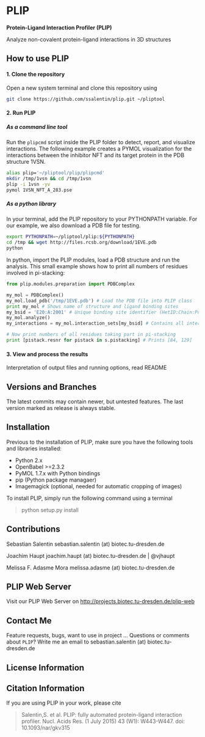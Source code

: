 # PLIP

**Protein-Ligand Interaction Profiler (PLIP)**


 Analyze non-covalent protein-ligand interactions in 3D structures

## How to use PLIP

#### 1. Clone the repository

Open a new system terminal and clone this repository using
```bash
git clone https://github.com/ssalentin/plip.git ~/pliptool
```
#### 2. Run PLIP

##### As a command line tool

Run the `plipcmd` script inside the PLIP folder to detect, report, and visualize interactions. The following example creates a PYMOL visualization for the interactions
between the inhibitor NFT and its target protein in the PDB structure 1VSN.

```bash
alias plip='~/pliptool/plip/plipcmd'
mkdir /tmp/1vsn && cd /tmp/1vsn
plip -i 1vsn -yv
pymol 1VSN_NFT_A_283.pse
```

##### As a python library

In your terminal, add the PLIP repository to your PYTHONPATH variable.
For our example, we also download a PDB file for testing.
```bash
export PYTHONPATH=~/pliptool/plip:${PYTHONPATH}
cd /tmp && wget http://files.rcsb.org/download/1EVE.pdb
python
```
In python, import the PLIP modules, load a PDB structure and run the analysis.
This small example shows how to print all numbers of residues involved in pi-stacking:

```python
from plip.modules.preparation import PDBComplex

my_mol = PDBComplex()
my_mol.load_pdb('/tmp/1EVE.pdb') # Load the PDB file into PLIP class
print my_mol # Shows name of structure and ligand binding sites
my_bsid = 'E20:A:2001' # Unique binding site identifier (HetID:Chain:Position)
my_mol.analyze()
my_interactions = my_mol.interaction_sets[my_bsid] # Contains all interaction data

# Now print numbers of all residues taking part in pi-stacking
print [pistack.resnr for pistack in s.pistacking] # Prints [84, 129]
```

#### 3. View and process the results

Interpretation of output files and running options, read README

## Versions and Branches
The latest commits may contain newer, but untested features. The last version marked as release is always stable.

## Installation
Previous to the installation of PLIP, make sure you have the following tools and libraries installed:
* Python 2.x
* OpenBabel >=2.3.2
* PyMOL 1.7.x with Python bindings
* pip (Python package managaer)
* Imagemagick (optional, needed for automatic cropping of images)

To install PLIP, simply run the following command using a terminal
> python setup.py install

## Contributions
Sebastian Salentin sebastian.salentin (at) biotec.tu-dresden.de

Joachim Haupt joachim.haupt (at) biotec.tu-dresden.de | @vjhaupt

Melissa F. Adasme Mora melissa.adasme (at) biotec.tu-dresden.de

## PLIP Web Server
Visit our PLIP Web Server on http://projects.biotec.tu-dresden.de/plip-web

## Contact Me
Feature requests, bugs, want to use in project ...
Questions or comments about `PLIP`? Write me an email to sebastian.salentin (at) biotec.tu-dresden.de

## License Information

## Citation Information
If you are using PLIP in your work, please cite
> Salentin,S. et al. PLIP: fully automated protein-ligand interaction profiler.
> Nucl. Acids Res. (1 July 2015) 43 (W1): W443-W447. doi: 10.1093/nar/gkv315
